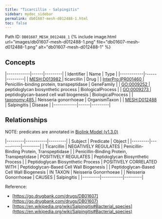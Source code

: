 ```yaml
---
title: "Ticarcillin - Salpingitis"
sidebar: mydoc_sidebar
permalink: db01607-mesh-d012488-1.html
toc: false 
---
```



Path ID: `DB01607_MESH_D012488_1`
{% include image.html url="images/db01607-mesh-d012488-1.png" file="db01607-mesh-d012488-1.png" alt="db01607-mesh-d012488-1" %}

## Concepts

|------------|------|---------|
| Identifier | Name | Type    |
|------------|------|---------|
| <a href="https://identifiers.org/MESH:D013982">MESH:D013982 </a> | ticarcillin | Drug |
| <a href="https://identifiers.org/InterPro:IPR001460">InterPro:IPR001460 </a> | Penicillin-binding protein, transpeptidase | GeneFamily |
| <a href="https://identifiers.org/GO:0009252">GO:0009252 </a> | peptidoglycan biosynthetic process | BiologicalProcess |
| <a href="https://identifiers.org/GO:0009273">GO:0009273 </a> | peptidoglycan-based cell wall biogenesis | BiologicalProcess |
| <a href="https://identifiers.org/taxonomy:485">taxonomy:485 </a> | Neisseria gonorrhoeae | OrganismTaxon |
| <a href="https://identifiers.org/MESH:D012488">MESH:D012488 </a> | Salpingitis | Disease |
|------------|------|---------|

## Relationships


NOTE: predicates are annotated in <a href="https://github.com/biolink/biolink-model/releases/tag/v1.3.0">Biolink Model (v1.3.0)</a>

|---------|-----------|---------|
| Subject | Predicate | Object  |
|---------|-----------|---------|
| Ticarcillin | NEGATIVELY REGULATES | Penicillin-Binding Protein, Transpeptidase |
| Penicillin-Binding Protein, Transpeptidase | POSITIVELY REGULATES | Peptidoglycan Biosynthetic Process |
| Peptidoglycan Biosynthetic Process | POSITIVELY CORRELATED WITH | Peptidoglycan-Based Cell Wall Biogenesis |
| Peptidoglycan-Based Cell Wall Biogenesis | IN TAXON | Neisseria Gonorrhoeae |
| Neisseria Gonorrhoeae | CAUSES | Salpingitis |
|---------|-----------|---------|

Reference: 
  - [https://go.drugbank.com/drugs/DB01607](https://go.drugbank.com/drugs/DB01607)
  - [https://en.wikipedia.org/wiki/Salpingitis#Bacterial_species](https://en.wikipedia.org/wiki/Salpingitis#Bacterial_species)
